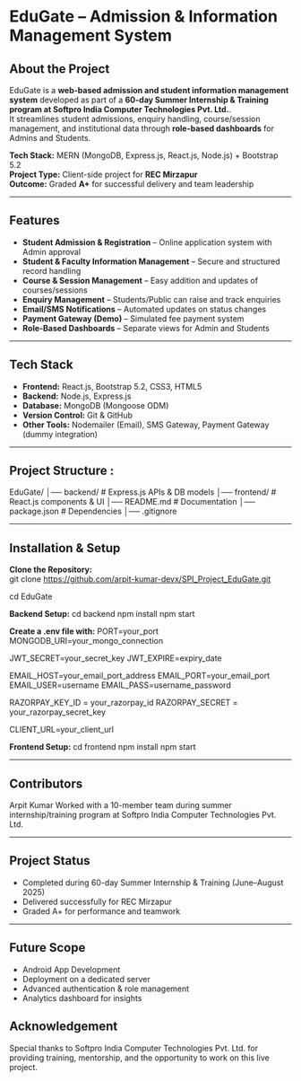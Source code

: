 #  EduGate – Admission & Information Management System  
##  About the Project

EduGate is a **web-based admission and student information management system** developed as part of a **60-day Summer Internship & Training program at Softpro India Computer Technologies Pvt. Ltd.**.  
It streamlines student admissions, enquiry handling, course/session management, and institutional data through **role-based dashboards** for Admins and Students.  

**Tech Stack:** 
MERN (MongoDB, Express.js, React.js, Node.js) + Bootstrap 5.2  
**Project Type:** 
Client-side project for **REC Mirzapur**  
**Outcome:** 
Graded **A+** for successful delivery and team leadership  

---

## Features  
- **Student Admission & Registration** – Online application system with Admin approval  
- **Student & Faculty Information Management** – Secure and structured record handling  
- **Course & Session Management** – Easy addition and updates of courses/sessions  
- **Enquiry Management** – Students/Public can raise and track enquiries  
- **Email/SMS Notifications** – Automated updates on status changes  
- **Payment Gateway (Demo)** – Simulated fee payment system  
- **Role-Based Dashboards** – Separate views for Admin and Students  

---

## Tech Stack  
- **Frontend:** React.js, Bootstrap 5.2, CSS3, HTML5  
- **Backend:** Node.js, Express.js  
- **Database:** MongoDB (Mongoose ODM)  
- **Version Control:** Git & GitHub  
- **Other Tools:** Nodemailer (Email), SMS Gateway, Payment Gateway (dummy integration)  

---

## Project Structure :
EduGate/
│── backend/ # Express.js APIs & DB models
│── frontend/ # React.js components & UI
│── README.md # Documentation
│── package.json # Dependencies
│── .gitignore

---

## Installation & Setup 

**Clone the Repository:**  
git clone  https://github.com/arpit-kumar-devx/SPI_Project_EduGate.git

cd EduGate

**Backend Setup:**
cd backend
npm install
npm start

**Create a .env file with:**
PORT=your_port
MONGODB_URI=your_mongo_connection

JWT_SECRET=your_secret_key
JWT_EXPIRE=expiry_date

EMAIL_HOST=your_email_port_address
EMAIL_PORT=your_email_port
EMAIL_USER=username
EMAIL_PASS=username_password

RAZORPAY_KEY_ID = your_razorpay_id
RAZORPAY_SECRET = your_razorpay_secret_key

CLIENT_URL=your_client_url

**Frontend Setup:**
cd frontend
npm install
npm start

---

## Contributors
Arpit Kumar
Worked with a 10-member team during summer internship/training program at Softpro India Computer Technologies Pvt. Ltd.

---

## Project Status
- Completed during 60-day Summer Internship & Training (June–August 2025)
- Delivered successfully for REC Mirzapur
- Graded A+ for performance and teamwork

---

## Future Scope
- Android App Development
- Deployment on a dedicated server
- Advanced authentication & role management
- Analytics dashboard for insights

## Acknowledgement
Special thanks to Softpro India Computer Technologies Pvt. Ltd. for providing training, mentorship, and the opportunity to work on this live project.
